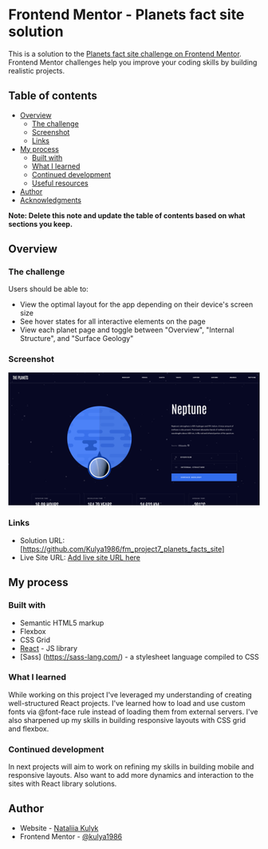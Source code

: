 # Frontend Mentor - Planets fact site solution

This is a solution to the [Planets fact site challenge on Frontend Mentor](https://www.frontendmentor.io/challenges/planets-fact-site-gazqN8w_f). Frontend Mentor challenges help you improve your coding skills by building realistic projects.

## Table of contents

- [Overview](#overview)
  - [The challenge](#the-challenge)
  - [Screenshot](#screenshot)
  - [Links](#links)
- [My process](#my-process)
  - [Built with](#built-with)
  - [What I learned](#what-i-learned)
  - [Continued development](#continued-development)
  - [Useful resources](#useful-resources)
- [Author](#author)
- [Acknowledgments](#acknowledgments)

**Note: Delete this note and update the table of contents based on what sections you keep.**

## Overview

### The challenge

Users should be able to:

- View the optimal layout for the app depending on their device's screen size
- See hover states for all interactive elements on the page
- View each planet page and toggle between "Overview", "Internal Structure", and "Surface Geology"

### Screenshot

![./Screenshot_live.png](./Screenshot_live.png)

### Links

- Solution URL: [https://github.com/Kulya1986/fm_project7_planets_facts_site]
- Live Site URL: [Add live site URL here](https://your-live-site-url.com)

## My process

### Built with

- Semantic HTML5 markup
- Flexbox
- CSS Grid
- [React](https://reactjs.org/) - JS library
- [Sass] (https://sass-lang.com/) - a stylesheet language compiled to CSS

### What I learned

While working on this project I've leveraged my understanding of creating well-structured React projects. I've learned how to load and use custom fonts via @font-face rule instead of loading them from external servers. I've also sharpened up my skills in building responsive layouts with CSS grid and flexbox.

### Continued development

In next projects will aim to work on refining my skills in building mobile and responsive layouts. Also want to add more dynamics and interaction to the sites with React library solutions.

## Author

- Website - [Nataliia Kulyk](https://portfolio-page-sthy.onrender.com)
- Frontend Mentor - [@kulya1986](https://www.frontendmentor.io/profile/Kulya1986)
